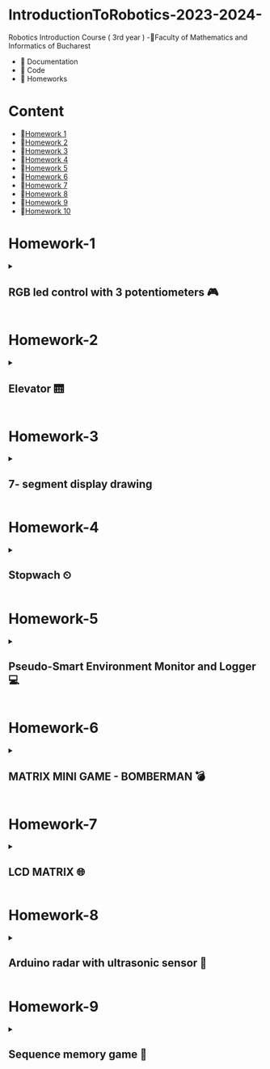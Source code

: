 # IntroductionToRobotics-2023-2024-

Robotics Introduction Course ( 3rd year )
-📍Faculty of Mathematics and Informatics of Bucharest
- 🤖 Documentation
- 🤖 Code
- 🤖 Homeworks

# Content
- 🚨[Homework 1](#homework-1)
- 🚨[Homework 2](#homework-2)
- 🚨[Homework 3](#homework-3)
- 🚨[Homework 4](#homework-4)
- 🚨[Homework 5](#homework-5)
- 🚨[Homework 6](#homework-6)
- 🚨[Homework 7](#homework-7)
- 🚨[Homework 8](#homework-8)
- 🚨[Homework 9](#homework-9)
- 🚨[Homework 10](#homework-10)

# Homework-1
<details>
<summary> <h2> RGB led control with 3 potentiometers 🎮 </h2> </summary>
<h3>Task</h3>
<details>
Utilize a separate potentiometer to independently control each color of the RGB LED (Red, Green, and Blue). This control should be achieved using digital electronics.
</details>

### 🖥 Code : [ The Code 🖥 ](https://github.com/anacimpeanu/IntroductionToRobotics-2023-2024-/blob/main/Homework/RGB_HOMEWORK_1.ino)

### 🕹 Electronic scheme: ![IR schema final](https://github.com/anacimpeanu/IntroductionToRobotics-2023-2024-/assets/115561036/94e1bbc6-0383-4f4e-93e0-0ff483e604af)


### 📸 Electronic circuit in real life:
![ir 4](https://github.com/anacimpeanu/IntroductionToRobotics-2023-2024-/assets/115561036/ea5f1460-1497-47f4-814b-68cbce823bef)


![ir 3](https://github.com/anacimpeanu/IntroductionToRobotics-2023-2024-/assets/115561036/f2147743-0050-4abc-8c60-3fa82d5a2e7c)

### 📽 Video : [ RGB Video 🧨](https://youtu.be/yFtEyoPxVpA)

### 🔌 Important : 
- The red LED has too much internal resistance, and a 330 resistor further reduces the current reaching the LED
- So, for the red LED, I use a resistance of 10, so we allow a current with a higher intensity to reach the LED

</details> 

# Homework-2
<details>
<summary> <h2> Elevator 🛗 </h2> </summary>
  
This assignment involves simulating a 3-floor elevator control system using
LEDs, buttons, and a buzzer with Arduino.
You'll acquire expertise in utilizing button state transitions, applying debouncing methods, and orchestrating various components to simulate real-life situations.
## Tasks
### Design a control system that simulates a 3-floor elevator using the Arduino platform.
### LED Indicators: 
- Three LEDs, each symbolizing a different floor, with one lighting up to show the current floor. Another LED indicating the elevator's status, blinking during movement and 
staying steady when stationary.
### Buttons:
- Create 3 buttons for floor call requests. When pressed, the elevator should simulate movement towards the corresponding floor after a brief delay (2-3 seconds).
### Buzzer: The buzzer should produce brief sounds in the following situations:
              - When the elevator arrives at the requested floor (resembling a "ding").
              - During elevator door closing and movement (with distinct sounds for each action).
### State & Timers:
- If the elevator is already at the chosen floor, pressing the button for that floor does nothing. Otherwise, after a button press, the elevator should first wait for the doors to close and then move to the desired floor. If the elevator is already moving, it should either delay the action or queue it for after completing its current tasks.



### 🖥 Code : [ The Code 🖥 ](https://github.com/anacimpeanu/IntroductionToRobotics-2023-2024-/blob/main/Homework/ELEVATOR_HOMEWORK_II.ino)

### 🕹 Electronic scheme:![schema_ir_2](https://github.com/anacimpeanu/IntroductionToRobotics-2023-2024-/assets/115561036/6a709726-ad35-45eb-980c-59fab8d0455c)

### 📸 Electronic circuit in real life:
![poza1_ir_2](https://github.com/anacimpeanu/IntroductionToRobotics-2023-2024-/assets/115561036/6c3cefd1-6c12-4939-9919-63c0e31eb168)
![poza2_ir_2](https://github.com/anacimpeanu/IntroductionToRobotics-2023-2024-/assets/115561036/8b36885d-4b3b-407d-9781-5d5c582b716d)

### 📽 Video : [ ELEVATOR VIDEO 🛗](https://youtube.com/shorts/OGeQ3VK3NGE?feature=share)

</details>

# Homework-3
<details>
<summary> <h2> 7- segment display drawing </h2> </summary>
To operate the segment and create drawings on the display, you will employ the joystick for precise control. The transition between segments must feel organic, ensuring that they move smoothly from their current location to adjacent positions, while avoiding passing through obstacles or "walls."

## Task 

- Begin at the starting point, which should be located at the decimal point (DP). The current position will consistently blink, regardless of whether the segment is active or not. Utilize the joystick to transition between neighboring positions, as indicated in the table for the appropriate movements. A brief press of the button will toggle the segment's state between ON and OFF, while a prolonged press of the button will reset the entire display by deactivating all segments and relocating the current position to the decimal point.
-  ### Components : 
                - 1 7-segment display
                - 1 joystick
                - resistors and wires (perlogic)
   
- ### Tabel with cases :
<img width="294" alt="image" src="https://github.com/anacimpeanu/IntroductionToRobotics-2023-2024-/assets/115561036/beaa7d3f-8ca8-4410-9803-9875ad7518bd">



### 🖥 Code : [ The Code 🖥 ](https://github.com/anacimpeanu/IntroductionToRobotics-2023-2024-/blob/main/Homework/SEGMENT_HOMEWORK_III.ino)

### 🕹 Electronic scheme: ![ir_3](https://github.com/anacimpeanu/IntroductionToRobotics-2023-2024-/assets/115561036/7584b217-328a-480e-b98e-504ca061965c)


### 📸 Electronic circuit in real life:
![ir_p_3](https://github.com/anacimpeanu/IntroductionToRobotics-2023-2024-/assets/115561036/77f75aaf-c00c-450b-887b-41b630c5b583)

![ir_p2_3](https://github.com/anacimpeanu/IntroductionToRobotics-2023-2024-/assets/115561036/001baccc-71d5-4ff9-b7f3-60d259fb01bf)

### 📽 Video : [ 7-segment drawing](https://youtu.be/vHeJH_eb4iU)

### 🔌 Important : 
## The axes of the merging joystick will be taken into account (that difference is explained in the way and in the code)
## Something useful for me : [Something](https://github.com/anacimpeanu/IntroductionToRobotics-2023-2024-/files/13293533/Facultate.3.pdf)


</details> 

# Homework-4
<details>
<summary> <h2> Stopwach ⏲  </h2> </summary>
I have implemented a stopwatch timer that measures time in tenths of a second and includes a feature to save lap times.

### Task 
To implement a stopwatch.
Initial state : 000.0.
📍 Make sure you put the dot ”.”
## Components 
            - 7-segment display
            - 3 buttons
            - resistors and wires 
            - Bonus : I was thinking of using a led / buzzer to check the operation of the buttons
## The functionality of the buttons

            ⚙️ Button 1 - START / PAUSE 
            📍 Important to know : The display will indicate "000.0". Upon pressing the Start button, the timer will commence.
            📍 Counting mode :
                  - Button 2 doesn't work 
            📍 In pause mode :
                  - Button 2 can reset the display back at initial state ( if it is pressed ) 
                  - Button 3 doesn't work 
                  
            ⚙️ Button 2 - RESET
            📍 Important to know : Reset functionality is available when the timer is in pause mode. 
            📍 Button 2 and the timer is still couting othing happens .
            📍 If in lap viewing mode, resetting will also clear saved laps.

            ⚙️ Button 3 - Save the lap time when in counting mode and cycle through the last four saved laps.
            📍 Important to know : 
                - Counting mode -> every time you press the lap button ( button 3 )
                - This save the timers value up to 4 times when pressed the fifth time it overrides the one saved first.
              
### 🖥 Code : [ The Code 🖥 ](https://github.com/anacimpeanu/IntroductionToRobotics-2023-2024-/blob/main/Homework/STOPWACH_HOMEWORKIV.ino)


### 🕹 Electronic scheme:![ir_5](https://github.com/anacimpeanu/IntroductionToRobotics-2023-2024-/assets/115561036/78b6ffd3-abde-4524-9f84-64fa78e4670b)


### 📸 Electronic circuit in real life: 


<img width="500" hight="500" alt="image" src="https://github.com/anacimpeanu/IntroductionToRobotics-2023-2024-/assets/115561036/88dac72a-e223-45ef-8bc4-714e24ed891a">

<img width="500" high="500" alt="image" src="https://github.com/anacimpeanu/IntroductionToRobotics-2023-2024-/assets/115561036/8458a06b-b6b6-4f53-8cd4-e5ddd05b7ac7">





### 📽 Video : [Stopwach ⏲ ](https://youtube.com/shorts/kbCsYBEE1Zw)



</details>

# Homework-5
<details>
<summary> <h2> Pseudo-Smart Environment Monitor and Logger 💻 </h2> </summary>
  
Create a "Smart Environment Monitor and Logger" with Arduino, employing diverse sensors to collect environmental data. The system will store this data in EEPROM, offer visual indications through an RGB LED, and enable user interaction via a Serial Menu.

### Task 
## Components 
            - Arduino Uno Board
            - Ultrasonic Sensor (HC-SR04)
            - LDR ( Light-Dependent Resistor )
            - RGB LED
            - Resistors
            - Breadboard and wires
## Menu Structure
            - 1. Sensor Settings
               📍- 1.1 Sensors Sampling Interval 
               📍- 1.2 Ultrasonic Alert Threshold 
               📍- 1.3 LDR Alert Threshold
               📍- 1.4 Back to the menu
            - 2. Reset Logger Data 
               📍- 2.1 Yes 
               📍- 2.2 No
            - 3. System Status 
               📍- 3.1 Current Sensor Readings
               📍- 3.2 Current Sensor Settings 
               📍- 3.3 Display Logged Data
               📍- 3.4 Back to the menu
            - 4. RGB LED Control
               📍- 4.1 Manual Color Control 
               📍- 4.2 LED : Toggle Automatic ON/OFF
## Important
### ⚙️ 1.1 
<details> Input a value between 1 and 10 seconds when prompted; this will serve as the sampling rate for the sensors. Choose whether to use a separate value for each sensor or the same value for both. </details>

### ⚙️ 1.2
<details> 
Set a threshold for the ultrasonic sensor, indicating proximity (min or max). Receive an alert if the sensor value exceeds the threshold, accompanied by a red LED indication in Automatic Mode (refer to section 4.2). </details>

### ⚙️ 1.3
<details> 
Request a threshold value for the LDR sensor, determining if it signifies the minimum or maximum value (e.g., indicating nightfall). When the sensor surpasses the threshold, generate an alert, possibly a message. If the LED operates in Automatic Mode, turning red signifies any sensor exceeding the specified range.
</details>

### ⚙️ Reset 
<details> 
ARE YOU SURE? 
  - <b>YES</b> -> i can reset one of this sensors or both -> main menu
  - <b>NO</b> -> back to Main Menu
</details>

### ⚙️ 3.1 
<details>
  
Continuously display sensor readings at the specified sampling rate from all sensors. Implement a method to exit this process, such as pressing a designated key, and inform the user of this exit method through a message.

</details>

### ⚙️ 3.2 
<details> 
Displays the sampling rate and threshold value for all sensors.
</details>

### ⚙️ 3.3
<details>
  Displays last 10 sensor readings for all.
sensors.
</details>

### Manual Color Control 
<details>
  Set RGB colors manually .
</details>

### ⚙️ ON/OFF
<details>
  - <b> ON </b> -> led color should be <color> GREEN </color>color> and <color> RED </color> if is it on ALERT mode .
  - <b> OFF </b> -> Led should use the last saved RGB values .
</details>

### 🖥 Code : [ The Code 🖥 ](https://github.com/anacimpeanu/IntroductionToRobotics-2023-2024-/blob/main/Homework/MENU_HOMEWORK_V.ino)
### 🕹 Electronic scheme:![WhatsApp Image 2023-11-20 at 10 35 11_edf0d5b3](https://github.com/anacimpeanu/IntroductionToRobotics-2023-2024-/assets/115561036/4c8819ae-2183-4a0a-b3e2-54e1758eea06)


### 📸 Electronic circuit in real life: 
<img width="295" alt="image" src="https://github.com/anacimpeanu/IntroductionToRobotics-2023-2024-/assets/115561036/76b5f62b-2c66-4c53-8b0b-3888554f5980">
<img width="291" alt="image" src="https://github.com/anacimpeanu/IntroductionToRobotics-2023-2024-/assets/115561036/7c7c4830-df4b-4325-8973-34e16d8d3a2d">
<img width="296" alt="image" src="https://github.com/anacimpeanu/IntroductionToRobotics-2023-2024-/assets/115561036/52492d38-05a8-401c-9602-bf843d1a328a">

### 📽 Video : [ Menu ](https://youtu.be/zxJAoutdkxM)

</details>

# Homework-6
<details>
<summary> <h2> MATRIX MINI GAME - BOMBERMAN 💣 </h2> </summary>
  
### Tasks

Create a compact game utilizing an 8x8 matrix featuring three distinct elements: a player (slowly blinking), bombs/bullets (rapid blinking), and walls (non-blinking). This serves as an introductory exercise for your matrix project. The fundamental concept involves generating walls across the map (occupying 50% - 75% of the space) and navigating with the player to dismantle them.

## Components 
            • Arduino Uno Board ⌨️
            • Joystick 
            • 8x8 LED Matrix
            • MAX7219
            • Resistors and capacitors as needed
            • Breadboard and connecting wires
            • LED 🚨
            • Buzzer 🔊
## Details 
            🐱 Setup game 
                When the game starts, a "hi" message is displayed on the matrix, creating an inviting atmosphere. 
                Press the joystick button to initiate the game. 
                A countdown sequence (3, 2, 1) is displayed, signaling the start of the gameplay.
                
<img width="217" alt="image" src="https://github.com/anacimpeanu/IntroductionToRobotics-2023-2024-/assets/115561036/65a77ce4-0959-4af3-a3c2-989432745f6d">
<img width="217" alt="image" src="https://github.com/anacimpeanu/IntroductionToRobotics-2023-2024-/assets/115561036/6b946d37-d482-4849-8821-a40eb1a009bf">
<img width="217" alt="image" src="https://github.com/anacimpeanu/IntroductionToRobotics-2023-2024-/assets/115561036/82241178-b397-4908-aa76-6ff6198a3ba3">
<img width="217" alt="image" src="https://github.com/anacimpeanu/IntroductionToRobotics-2023-2024-/assets/115561036/09036ea9-441c-4bed-94a9-2e2aeb32cad9">

            🐱 Player Control
                Use the joystick to move the player LED within the matrix.
                The player LED blinks slowly, providing a visual indicator of its position.
                The player can move up, down, left, right without going through walls.
            
            🐱 Wall Destruction
                Navigate the player to break walls strategically.
                Walls cover 50% - 75% of the matrix initially.
                Breaking walls contributes to the player's score.
                Remember, when generating a new map, the player is strategically positioned in such a way that he can move.

            🐱 Bomb Placement
                Press the joystick button to place a bomb.
                The bomb blinks rapidly, indicating its presence.
                Bombs eliminate walls in all four directions upon detonation.

            🐱 Scoring
                Score is calculated based on the time taken to win and the number of walls broken.
                A bonus is awarded for each wall destroyed.
               

            🔔 Winning the Game
                The game is won when all walls are eliminated. 
                A winning animation, accompanied by a festive jingle, is displayed on the matrix. The total score, 
                including bonuses, is presented in the Serial Monitor.
                
            ♻️ Resetting the Game
                After winning or when starting a new game, the system resets. 
                Press the joystick button again to initiate a new game.

## Matrix 
<img width="400" hight="500" alt="image" src="https://github.com/anacimpeanu/IntroductionToRobotics-2023-2024-/assets/115561036/95e1beea-e6bb-4dc6-af20-dd0617830be4">

My matrix is ​​of type AS. I used this table to make the correct connections

### 🖥 Code : [ The Code 🖥 ](https://github.com/anacimpeanu/IntroductionToRobotics-2023-2024-/blob/main/Homework/matrix_mini_game.ino)

### 🕹 Electronic scheme: 
<img width="400" alt="image" src="https://github.com/anacimpeanu/IntroductionToRobotics-2023-2024-/assets/115561036/050bc037-00db-4902-9b37-8958375c7ca7">
 


### 📸 Electronic circuit in real life:
<img width="230" alt="image" src="https://github.com/anacimpeanu/IntroductionToRobotics-2023-2024-/assets/115561036/0622e265-0ba4-4b74-bac7-1cfb0ad5f0e8">
<img width="230" alt="image" src="https://github.com/anacimpeanu/IntroductionToRobotics-2023-2024-/assets/115561036/70ac8057-c796-4ed6-b34c-41ee8b78ba13">
<img width="230" alt="image" src="https://github.com/anacimpeanu/IntroductionToRobotics-2023-2024-/assets/115561036/5d40b922-4d6b-4b9f-84e4-c7c351ec7763">
<img width="230" alt="image" src="https://github.com/anacimpeanu/IntroductionToRobotics-2023-2024-/assets/115561036/b0b879ad-1ac1-45f8-ad04-a0f2289183ca">


### 📽 Video : [ Mini Matrix Bomberman Game 💣 ](https://youtu.be/sQofCCTeTTw)

### 🔌 Important : 
- The red LED has too much internal resistance, and a 330 resistor further reduces the current reaching the LED
- So, for the red LED, I use a resistance of 10, so we allow a current with a higher intensity to reach the LED
- The LedControl library is properly installed and configured for the game to function correctly.

</details> 

# Homework-7

<details>
<summary> <h2> LCD MATRIX 🌐 </h2> </summary>
  
### Tasks
FEATURES FOR THE GAME LCD
## Components 
            • Arduino Uno Board ⌨️
            • Joystick 
            • 8x8 LED Matrix
            • MAX7219
            • Resistors and capacitors as needed
            • Breadboard and connecting wires
            • LED 🚨
            • Buzzer 🔊
            • LCD
### INTRO MESSAGE LCD
      🐱 The project lights up, this message will display the message   
         "HI!" on the matrix, and the welcome messages will be played on 
          the LCD:
                                "WELCOME PLAYERS"
                                "ARE YOU READY?"
                                "FOR THIS GAME"
                                "BOMBERMAN"
                                
### RULES FOR NAVIGATE 

  🤓 After displaying the welcome message on the matrix screen, a representative picture for the menu will appear.
<img width="300" alt="image" src="https://github.com/anacimpeanu/IntroductionToRobotics-2023-2024-/assets/115561036/0b96c78d-9b7d-4e0e-b5d5-38dcce74c418">


  🤓 During this time, the instructions will appear on the LCD screen. You can navigate through the menu only Up or Down (obviously, using the joystick). 
    To enter the menu, it is only necessary to scroll down or up and the options will appear

  
  <img width="300" alt="image" src="https://github.com/anacimpeanu/IntroductionToRobotics-2023-2024-/assets/115561036/140144d0-44a0-4718-bc11-3b4ae2250e69">

### MENU
            🕹️ START GAME
                • If you click on this option, the game will start (see homework 6 for the game's functionalities)
            🕹️ SETTINGS
                • LCD CONTRAST
                • MATRIX CONTRAST
                • RETURN TO MENU
            🕹️ ABOUT
                • Shows the creator's name and github.

### SETTINGS FUNCTIONALITIES

        • LCD CONTRAST 
           The user sets the contrast he wants on the LCD, he will be       
           greeted when he chooses this sub-option of the SETTINGS option 
           of the navigation rule (up or down to increase or decrease the 
           contrast level, respectively), and pressing the left button will 
           take him to RETURN TO MENU
           
  <img width="300" alt="image" src="https://github.com/anacimpeanu/IntroductionToRobotics-2023-2024-/assets/115561036/9b93af15-a85b-4578-9898-148ed38895da">

          When the desired brightness has been decided, swiping to the right allows him 
          to see that the value has been saved,
          and if he clicks up he will be sent back to the options in SETTINGS.

  <img width="300" alt="image" src="https://github.com/anacimpeanu/IntroductionToRobotics-2023-2024-/assets/115561036/ffe0da2f-b15d-4c12-b808-a5c02dac1c5e">
  
          Moreover, during the increase/decrease slide, representative messages will 
          appear on the screen, as well as the brightness level
          
  <img width="300" alt="image" src="https://github.com/anacimpeanu/IntroductionToRobotics-2023-2024-/assets/115561036/a395b275-4c73-403e-9b82-813770ab70e2">

           • MATRIX CONTRAST 
           The user sets the contrast he wants on the MATRIX, he will be       
           greeted when he chooses this sub-option of the SETTINGS option 
           of the navigation rule (up or down to increase or decrease the 
           contrast level, respectively), and pressing the left button will 
           take him to RETURN TO MENU
           
  <img width="300" alt="image" src="https://github.com/anacimpeanu/IntroductionToRobotics-2023-2024-/assets/115561036/9b93af15-a85b-4578-9898-148ed38895da">
  
          When the desired brightness has been decided, swiping to the right allows him 
          to see that the value has been saved,
          and if he clicks up he will be sent back to the options in SETTINGS.

  <img width="300" alt="image" src="https://github.com/anacimpeanu/IntroductionToRobotics-2023-2024-/assets/115561036/ffe0da2f-b15d-4c12-b808-a5c02dac1c5e">
  
          Moreover, during the increase/decrease slide, representative messages 
          will appear on the screen, as well as the brightness level
          
  <img width="300" alt="image" src="https://github.com/anacimpeanu/IntroductionToRobotics-2023-2024-/assets/115561036/a395b275-4c73-403e-9b82-813770ab70e2">

### Bonus 
        During the game, the game time (in real time) and 
        the remaining lives will appear on the LCD.
        At the end of the game, the score will be displayed together with a sound 
        and smiley face ( Homework 6 ) and you will return to the main menu.
<img width="300" alt="image" src="https://github.com/anacimpeanu/IntroductionToRobotics-2023-2024-/assets/115561036/2c6cafe9-02b2-43a4-83b2-29a8dded2436">

### 🔌 Important 

        Lives decrease when the player is within the radius of the bomb at a distance of 1.
        Thus, the lives will decrease, and at the moment of 0 lives, the game ends and you return to the menu.

    
### 🖥 Code : [ The Code 🖥 ](https://github.com/anacimpeanu/IntroductionToRobotics-2023-2024-/blob/main/Homework/lcd%20matrix.ino)

### 🕹 Electronic scheme: 
- Laboratory source
<img width="400" alt="image" src="https://github.com/anacimpeanu/IntroductionToRobotics-2023-2024-/assets/115561036/8fc92705-f607-47a6-b0ee-b2798439c8e2">

### 📸 Electronic circuit in real life:
<img width="230" alt="image" src="https://github.com/anacimpeanu/IntroductionToRobotics-2023-2024-/assets/115561036/0b76c207-54f7-4afe-9f62-b7985685a231">
<img width="230" alt="image" src="https://github.com/anacimpeanu/IntroductionToRobotics-2023-2024-/assets/115561036/08825859-64f0-41b3-9f00-f306360592d5">
<img width="230" alt="image" src="https://github.com/anacimpeanu/IntroductionToRobotics-2023-2024-/assets/115561036/d8dc45d4-e6ed-47fa-990b-2b3782e590bc">
<img width="230" alt="image" src="https://github.com/anacimpeanu/IntroductionToRobotics-2023-2024-/assets/115561036/d09a24e5-1c29-4689-a03d-8d188f430039">



### 📽 Video : [ Mini Matrix Bomberman Game LCD 💣 ](https://youtu.be/dTc4CBEA8FU)

### 🔌 Important : 
- The red LED has too much internal resistance, and a 330 resistor further reduces the current reaching the LED
- So, for the red LED, I use a resistance of 10, so we allow a current with a higher intensity to reach the LED
- The LedControl library is properly installed and configured for the game to function correctly.

</details> 

# Homework-8
<details>
  
<summary> <h2> Arduino radar with ultrasonic sensor 🔆 </h2> </summary>
  
### Task
                At its core, the project features an ultrasonic sensor attached to a servo motor,
                providing a sweeping lateral motion covering a 180-degree span. 
                This sensor diligently scans its surroundings within an unspecified distance.(30 unites)
                The construction process initiates with establishing hardware connections to seamlessly 
                translate pin numbers into subsequent code.
                Initially, I interfaced the ultrasonic sensor with the Arduino Board:
                🔆 VCC to 5V
                🔆 GND to GND PIN
                🔆 TRIG to Pin 2
                🔆 ECHO to Pin 3
                
                Subsequently, the servo motor found its place in the scheme:

                🔆 RED wire to 5V
                🔆 BROWN wire to GND
                🔆 ORANGE wire to Pin 4

                To ensure a secure connection, resistors were used instead of glue to affix the ultrasonic sensor to the servo motor.

  ## Components 
            • Arduino Uno Board ⌨️
            • Ultrasonic sensor
            • Servo motor
            • Resistors 
            • Breadboard and connecting wires
            • 2 LED 🚨
## Result

Moving on to the coding phase, I meticulously crafted a function to gather data from the sensor. Within a loop, I implemented instructions for the servo motor to gracefully pivot from left to right, covering a 180-degree span. The yellow sensor light remains on when no obstacles are detected, while the red LED illuminates when an obstacle is within the sensor's range.

### 🖥 Code : [ The Code 🖥 ](https://github.com/anacimpeanu/IntroductionToRobotics-2023-2024-/blob/main/Homework/servomotor.ino)

### 📸 Electronic circuit in real life:
<img width="280" alt="image" src="https://github.com/anacimpeanu/IntroductionToRobotics-2023-2024-/assets/115561036/02d5719c-d483-41e0-9576-846939997d56">
<img width="290" alt="image" src="https://github.com/anacimpeanu/IntroductionToRobotics-2023-2024-/assets/115561036/6c38e8e6-77c4-4c35-abb9-a01954dd9cfe">
<img width="280" alt="image" src="https://github.com/anacimpeanu/IntroductionToRobotics-2023-2024-/assets/115561036/f5a37717-4a05-4a9b-9236-c4b179fd071d">
<img width="458" alt="image" src="https://github.com/anacimpeanu/IntroductionToRobotics-2023-2024-/assets/115561036/1141d368-c1e8-4af0-9d11-fb06572b9d33">

### 📽 Video : [ Arduino radar with ultrasonic sensor 🔆](https://youtube.com/shorts/4hARGa3JwM8)

### 🔌 Important : 
- The red LED has too much internal resistance, and a 330 resistor further reduces the current reaching the LED
- So, for the red LED, I use a resistance of 10, so we allow a current with a higher intensity to reach the LED

</details> 

# Homework-9
<details>
  
<summary> <h2> Sequence memory game 🔆 </h2> </summary>
  
### Task
                  Welcome to the LED Memory Challenge, a Simon Says-inspired game that puts your memory 
                  skills to the test! Equipped with 4 LEDs (each with resistors), 
                  4 buttons, and 1 buzzer, this game promises a delightful mix of visual and auditory challenges. 
                  The goal? Replicate a randomly generated LED pattern within a reasonable 3-second timeframe.

  ## Components 
            • Arduino Uno Board ⌨️
            • Buzzer
            • 4 buttons
            • Resistors 
            • Breadboard and connecting wires   
            • 4 LEDs 🚨
## How it works

# Initialization:

🚨 As you power up the Arduino, a festive rendition of "Jingle Bells" sets the tone for the game.
With a maximum of 13 levels, the challenge awaits. Any mistakes prompt a reset, inviting you to try again.

# Gameplay:

🚨 Pressing any button starts a new game, unveiling a randomly generated LED pattern.
The pattern involves illuminating specific LEDs in sequence, testing your memory prowess.

# Player Input:

🚨 Your task is to reproduce the pattern within 3 seconds. Press the corresponding buttons in the correct order.

# Feedback:

🚨 Successfully replicating the pattern triggers a pleasant sound from the buzzer.
Any errors result in a different sound, signifying an incorrect move.

# Time Constraint:

🚨 There is a 3-second window between each button press. Failure to press within this timeframe restarts the game, maintaining a dynamic pace.

# Levels and Progression:

🚨 Conquering each level unlocks the next, escalating the complexity and length of the patterns.
Aim to reach the pinnacle of 13 levels for a triumphant experience.

# Challenge Restart:

🚨 Failing to press within 3 seconds or making an error initiates a quick restart, inviting you to take on the challenge anew.

### 🖥 Code : [ The Code 🖥 ](https://github.com/anacimpeanu/IntroductionToRobotics-2023-2024-/blob/main/Homework/MemoryGame.ino)

### 📸 Electronic circuit in real life: 
<img width="280" alt="image" src="https://github.com/anacimpeanu/IntroductionToRobotics-2023-2024-/assets/115561036/ec277fec-2e45-495e-9367-11e66fde687e">
<img width="280" alt="image" src="https://github.com/anacimpeanu/IntroductionToRobotics-2023-2024-/assets/115561036/4f21755c-b10c-4ebf-a022-99d81dc22882">
<img width="280" alt="image" src="https://github.com/anacimpeanu/IntroductionToRobotics-2023-2024-/assets/115561036/6ac4ee4b-4879-4432-9f62-bd96fff82b93">


### 📽 Video : [ Memory game🔆](https://youtu.be/dAf1eE8GmaE)

### 🔌 Important : 
- The red LED has too much internal resistance, and a 330 resistor further reduces the current reaching the LED
- So, for the red LED, I use a resistance of 10, so we allow a current with a higher intensity to reach the LED

</details> 
